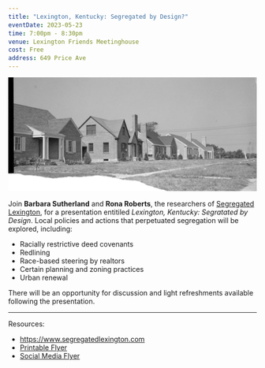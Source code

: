 ```yaml
---
title: "Lexington, Kentucky: Segregated by Design?"
eventDate: 2023-05-23
time: 7:00pm - 8:30pm
venue: Lexington Friends Meetinghouse
cost: Free
address: 649 Price Ave
---
```


![flyer image](segregated-by-design-header.jpg#event)

Join **Barbara Sutherland** and **Rona Roberts**, the researchers of [Segregated
Lexington](https://www.segregatedlexington.com), for a presentation entitiled
*Lexington, Kentucky: Segratated by Design*.  Local policies and actions that
perpetuated segregation will be explored, including:

- Racially restrictive deed covenants
- Redlining
- Race-based steering by realtors
- Certain planning and zoning practices
- Urban renewal

There will be an opportunity for discussion and light refreshments available
following the presentation.

---
Resources:
- https://www.segregatedlexington.com
- [Printable Flyer](segregated-lexington-print-flyer.pdf)
- [Social Media Flyer](segregated-by-design,jpg)
